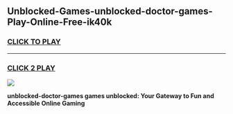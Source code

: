 
## Unblocked-Games-unblocked-doctor-games-Play-Online-Free-ik40k
<h3>
<a href="https://premium76.site?title=unblocked-doctor-games&ref=26A">CLICK TO PLAY</a></h3>
<hr>

<h3>
<a href="https://premium76.site?title=unblocked-doctor-games&ref=26A">CLICK 2 PLAY</a>
  
</h3>

<a href="https://premium76.site?title=unblocked-doctor-games&ref=26A"><img src="https://clearcache.store/games.png"></a>


**unblocked-doctor-games games unblocked: Your Gateway to Fun and Accessible Online Gaming**

